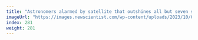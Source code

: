 ```yaml
---
title: "Astronomers alarmed by satellite that outshines all but seven stars"
imageUrl: "https://images.newscientist.com/wp-content/uploads/2023/10/02123214/SEI_174271305.jpg?width=788"
index: 281
weight: 281
---
```

